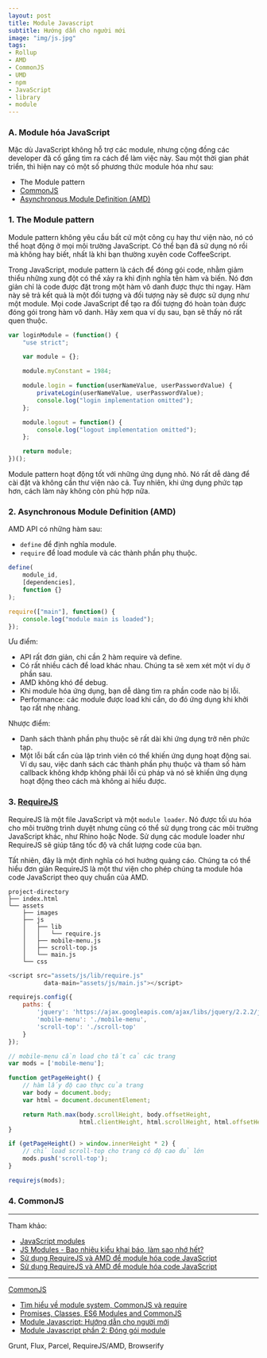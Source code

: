 ```yaml
---
layout: post
title: Module Javascript
subtitle: Hướng dẫn cho người mới
image: "img/js.jpg"
tags:
- Rollup
- AMD
- CommonJS
- UMD
- npm
- JavaScript
- library
- module
---
```


### A. Module hóa JavaScript

Mặc dù JavaScript không hỗ trợ các module, nhưng cộng đồng các developer đã cố gắng tìm ra cách để làm việc này. Sau một thời gian phát triển, thì hiện nay có một số phương thức module hóa như sau:

- The Module pattern
- [CommonJS](http://www.commonjs.org)
- [Asynchronous Module Definition (AMD)](https://en.wikipedia.org/wiki/Asynchronous_module_definition)


### 1. The Module pattern

Module pattern không yêu cầu bất cứ một công cụ hay thư viện nào, nó có thể hoạt động ở mọi môi trường JavaScript. Có thể bạn đã sử dụng nó rồi mà không hay biết, nhất là khi bạn thường xuyên code CoffeeScript.

Trong JavaScript, module pattern là cách để đóng gói code, nhằm giảm thiểu những xung đột có thể xảy ra khi định nghĩa tên hàm và biến. Nó đơn giản chỉ là code được đặt trong một hàm vô danh được thực thi ngay. Hàm này sẽ trả kết quả là một đối tượng và đối tượng này sẽ được sử dụng như một module. Mọi code JavaScript để tạo ra đối tượng đó hoàn toàn được đóng gói trong hàm vô danh. Hãy xem qua ví dụ sau, bạn sẽ thấy nó rất quen thuộc.

```javascript
var loginModule = (function() {
    "use strict";

    var module = {};

    module.myConstant = 1984;

    module.login = function(userNameValue, userPasswordValue) {
        privateLogin(userNameValue, userPasswordValue);
        console.log("login implementation omitted");
    };

    module.logout = function() {
        console.log("logout implementation omitted");
    };

    return module;
})();
```

Module pattern hoạt động tốt với những ứng dụng nhỏ. Nó rất dễ dàng để cài đặt và không cần thư viện nào cả. Tuy nhiên, khi ứng dụng phức tạp hơn, cách làm này không còn phù hợp nữa.

### 2. Asynchronous Module Definition (AMD)

AMD API có những hàm sau:
- `define` để định nghĩa module.
- `require` để load module và các thành phần phụ thuộc.

```javascript
define(
    module_id,
    [dependencies],
    function {}
);

require(["main"], function() {
    console.log("module main is loaded");
});
```

Ưu điểm:
- API rất đơn giản, chi cần 2 hàm require và define.
- Có rất nhiều cách để load khác nhau. Chúng ta sẽ xem xét một ví dụ ở phần sau.
- AMD không khó để debug.
- Khi module hóa ứng dụng, bạn dễ dàng tìm ra phần code nào bị lỗi.
- Performance: các module được load khi cần, do đó ứng dụng khi khởi tạo rất nhẹ nhàng.

Nhược điểm:
- Danh sách thành phần phụ thuộc sẽ rất dài khi ứng dụng trở nên phức tạp.
- Một lỗi bất cẩn của lập trình viên có thể khiến ứng dụng hoạt động sai. Ví dụ sau, việc danh sách các thành phần phụ thuộc và tham số hàm callback không khớp không phải lỗi cú pháp và nó sẽ khiến ứng dụng hoạt động theo cách mà không ai hiểu được.

### 3. [RequireJS](https://requirejs.org)

RequireJS là một file JavaScript và một `module loader`. Nó được tối ưu hóa cho môi trường trình duyệt nhưng cũng có thể sử dụng trong các môi trường JavaScript khác, như Rhino hoặc Node. Sử dụng các module loader như RequireJS sẽ giúp tăng tốc độ và chất lượng code của bạn. 

Tất nhiên, đây là một định nghĩa có hơi hướng quảng cáo. Chúng ta có thể hiểu đơn giản RequireJS là một thư viện cho phép chúng ta module hóa code JavaScript theo quy chuẩn của AMD.

```no-highlight
project-directory
├── index.html
└── assets
    ├── images
    ├── js
    │   ├── lib
    │   │   └── require.js
    │   ├── mobile-menu.js
    │   ├── scroll-top.js
    │   └── main.js
    └── css
```

```javascript
<script src="assets/js/lib/require.js"
          data-main="assets/js/main.js"></script>

requirejs.config({
    paths: {
        'jquery': 'https://ajax.googleapis.com/ajax/libs/jquery/2.2.2/jquery.min',
        'mobile-menu': './mobile-menu',
        'scroll-top': './scroll-top'
    }
});

// mobile-menu cần load cho tất cả các trang
var mods = ['mobile-menu'];

function getPageHeight() {
    // hàm lấy độ cao thực của trang
    var body = document.body;
    var html = document.documentElement;

    return Math.max(body.scrollHeight, body.offsetHeight,
                    html.clientHeight, html.scrollHeight, html.offsetHeight);
}

if (getPageHeight() > window.innerHeight * 2) {
    // chỉ load scroll-top cho trang có độ cao đủ lớn
    mods.push('scroll-top');
}

requirejs(mods);
```

### 4. CommonJS



-----
Tham khảo:
- [JavaScript modules](https://viblo.asia/p/javascript-modules-3P0lPEMn5ox)
- [JS Modules - Bao nhiêu kiểu khai báo, làm sao nhớ hết?](https://viblo.asia/p/js-modules-bao-nhieu-kieu-khai-bao-lam-sao-nho-het-gGJ59AY15X2)
- [Sử dụng RequireJS và AMD để module hóa code JavaScript](https://viblo.asia/p/su-dung-requirejs-va-amd-de-module-hoa-code-javascript-znVGLY6jvZOe)
- [Sử dụng RequireJS và AMD để module hóa code JavaScript](https://manhhomienbienthuy.github.io/2016/05/12/su-dung-amd-requirejs-de-module-hoa-javascript.html)

-----
[CommonJS](https://viblo.asia/tags/commonjs)
- [Tìm hiểu về module system, CommonJS và require](https://viblo.asia/p/tim-hieu-ve-module-system-commonjs-va-require-QpmleL3mZrd)
- [Promises, Classes, ES6 Modules and CommonJS](https://viblo.asia/p/javascript-promises-classes-es6-modules-and-commonjs-07LKX48DKV4)
- [Module Javascript: Hướng dẫn cho người mới](https://viblo.asia/p/module-javascript-huong-dan-cho-nguoi-moi-OeVKBgVMZkW)
- [Module Javascript phần 2: Đóng gói module](https://viblo.asia/p/module-javascript-phan-2-dong-goi-module-GrLZDVve5k0)

Grunt, Flux, Parcel, RequireJS/AMD, Browserify

